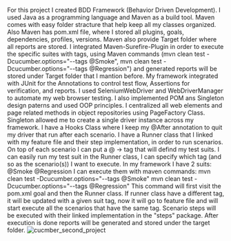 For this project I created BDD Framework (Behavior Driven Development). 
I used Java as a programming language and Maven as a build tool.
Maven comes with easy folder stracture that help keep all my classes organized. 
Also Maven has pom.xml file, where I stored all plugins, goals, 
dependencies, profiles, versions. Maven also provide Target folder where all reports are stored. 
I integrated Maven-Surefire-Plugin in order to execute the specific suites with tags, using Maven commands 
(mvn clean test -Dcucumber.options="--tags @Smoke", mvn clean test -Dcucumber.options="--tags @Regression")
and generated reports will be stored under Target folder that I mantion before. My framework integrated with JUnit for the 
Annotations to control test flow, Assertions for verification, and reports. I used SeleniumWebDriver and WebDriverManager to
automate my web browser testing. I also implemented POM ans Singleton design paterns and used OOP principles. 
I centralized all web elements and page related methods in object repositories using PageFactory Class.
Singleton allowed me to create a single driver instance across my framework. 
I have a Hooks Class where I keep my @After annotation to quit my driver that run after each scenario. 
I have a Runner class that I linked with my feature file and their step implementation, in order to run scenarios. 
On top of each scenario I can put a @ -> tag that will defind my test suits. 
I can easily run my test suit in the Runner class, I can specify which tag (and so as the scenario(s)) I want to execute.
In my framework I have 2 suits:
@Smoke
@Regression
I can execute them with maven commands:
mvn clean test -Dcucumber.options="--tags @Smoke"
mvn clean test -Dcucumber.options="--tags @Regression"
This command will first visit the pom.xml goal and then the Runner class. 
If runner class have a different tag, it will be updated with a given suit tag, now it will go to feature file and will start execute all
the scenarios that have the same tag. 
Scenario steps will be executed with their linked implementation in the "steps" package. 
After execution is done reports will be generated and stored under the target folder.
![cucmber_second_project](https://user-images.githubusercontent.com/115370485/221976945-0261487c-693e-492d-ac74-cb3891e652d1.png)
